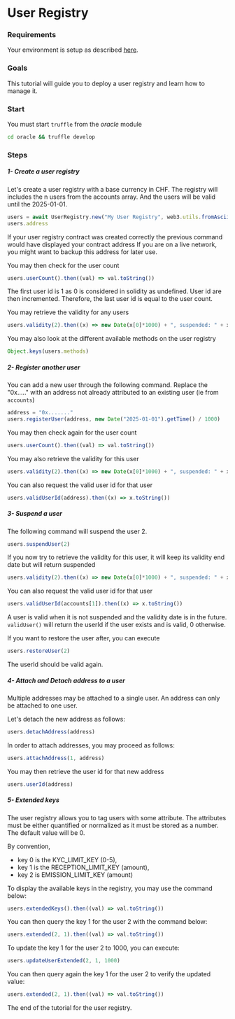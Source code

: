 
# User Registry

### Requirements

Your environment is setup as described [here](./Tutorials.md#requirements).

### Goals

This tutorial will guide you to deploy a user registry and learn how to manage it.

### Start

You must start `truffle` from the *oracle* module
```bash
cd oracle && truffle develop
```

### Steps

##### 1- Create a user registry

Let's create a user registry with a base currency in CHF.
The registry will includes the n users from the accounts array.
And the users will be valid until the 2025-01-01.

```javascript
users = await UserRegistry.new("My User Registry", web3.utils.fromAscii("CHF"), accounts, new Date("2025-01-01").getTime() / 1000)
users.address
```

If your user registry contract was created correctly the previous command would have displayed your contract address
If you are on a live network, you might want to backup this address for later use.

You may then check for the user count
```javascript
users.userCount().then((val) => val.toString())
```

The first user id is 1 as 0 is considered in solidity as undefined.
User id are then incremented. Therefore, the last user id is equal to the user count.

You may retrieve the validity for any users
```javascript
users.validity(2).then((x) => new Date(x[0]*1000) + ", suspended: " + x[1])
```

You may also look at the different available methods on the user registry
```javascript
Object.keys(users.methods)
```

##### 2- Register another user

You can add a new user through the following command. Replace the "0x....." with an address not already attributed to an existing user (ie from ```accounts```)
```javascript
address = "0x......."
users.registerUser(address, new Date("2025-01-01").getTime() / 1000)
```

You may then check again for the user count
```javascript
users.userCount().then((val) => val.toString())
```

You may also retrieve the validity for this user
```javascript
users.validity(2).then((x) => new Date(x[0]*1000) + ", suspended: " + x[1])
```

You can also request the valid user id for that user
```javascript
users.validUserId(address).then((x) => x.toString())
```

##### 3- Suspend a user

The following command will suspend the user 2.
```javascript
users.suspendUser(2)
```
If you now try to retrieve the validity for this user, it will keep its validity end date but will return suspended
```javascript
users.validity(2).then((x) => new Date(x[0]*1000) + ", suspended: " + x[1])
```

You can also request the valid user id for that user
```javascript
users.validUserId(accounts[1]).then((x) => x.toString())
```
A user is valid when it is not suspended and the validity date is in the future.
`validUser()` will return the userId if the user exists and is valid, 0 otherwise.

If you want to restore the user after, you can execute
```javascript
users.restoreUser(2)
```

The userId should be valid again.

##### 4- Attach and Detach address to a user

Multiple addresses may be attached to a single user.
An address can only be attached to one user.

Let's detach the new address as follows:
```javascript
users.detachAddress(address)
```

In order to attach addresses, you may proceed as follows:
```javascript
users.attachAddress(1, address)
```

You may then retrieve the user id for that new address
```javascript
users.userId(address)
```

##### 5- Extended keys

The user registry allows you to tag users with some attribute.
The attributes must be either quantified or normalized as it must be stored as a number.
The default value will be 0.

By convention,
- key 0 is the KYC_LIMIT_KEY (0-5),
- key 1 is the RECEPTION_LIMIT_KEY (amount),
- key 2 is EMISSION_LIMIT_KEY (amount)

To display the available keys in the registry, you may use the command below:
```javascript
users.extendedKeys().then((val) => val.toString())
```

You can then query the key 1 for the user 2 with the command below:
```javascript
users.extended(2, 1).then((val) => val.toString())
```

To update the key 1 for the user 2 to 1000, you can execute:
```javascript
users.updateUserExtended(2, 1, 1000)
```

You can then query again the key 1 for the user 2 to verify the updated value:
```javascript
users.extended(2, 1).then((val) => val.toString())
```

The end of the tutorial for the user registry.
